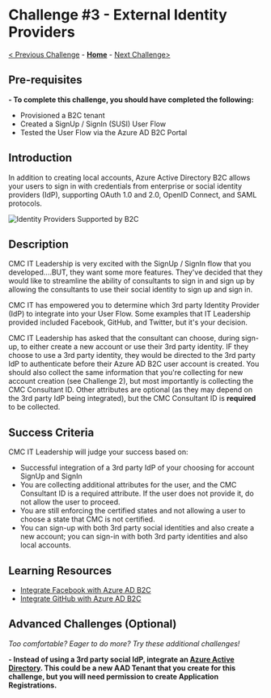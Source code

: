 # Challenge \#3 - External Identity Providers

[< Previous Challenge](./02-susi.md) - **[Home](../readme.md)** - [Next Challenge>](./04-l14n.md)

## Pre-requisites

**- To complete this challenge, you should have completed the following:**

- Provisioned a B2C tenant
- Created a SignUp / SignIn (SUSI) User Flow
- Tested the User Flow via the Azure AD B2C Portal

## Introduction

In addition to creating local accounts, Azure Active Directory B2C allows your users to sign in with credentials from enterprise or social identity providers (IdP), supporting OAuth 1.0 and 2.0, OpenID Connect, and SAML protocols.

![Identity Providers Supported by B2C](https://docs.microsoft.com/en-us/azure/active-directory-b2c/media/technical-overview/external-idps.png)
## Description

CMC IT Leadership is very excited with the SignUp / SignIn flow that you developed....BUT, they want some more features. They've decided that they would like to streamline the ability of consultants to sign in and sign up by allowing the consultants to use their social identity to sign up and sign in.

CMC IT has empowered you to determine which 3rd party Identity Provider (IdP) to integrate into your User Flow. Some examples that IT Leadership provided included Facebook, GitHub, and Twitter, but it's your decision.

CMC IT Leadership has asked that the consultant can choose, during sign-up, to either create a new account or use their 3rd party identity. IF they choose to use a 3rd party identity, they would be directed to the 3rd party IdP to authenticate before their Azure AD B2C user account is created. You should also collect the same information that you're collecting for new account creation (see Challenge 2), but most importantly is collecting the CMC Consultant ID. Other attributes are optional (as they may depend on the 3rd party IdP being integrated), but the CMC Consultant ID is **required** to be collected.

## Success Criteria

CMC IT Leadership will judge your success based on:

- Successful integration of a 3rd party IdP of your choosing for account SignUp and SignIn
- You are collecting additional attributes for the user, and the CMC Consultant ID is a required attribute. If the user does not provide it, do not allow the user to proceed.
- You are still enforcing the certified states and not allowing a user to choose a state that CMC is not certified.
- You can sign-up with both 3rd party social identities and also create a new account; you can sign-in with both 3rd party identities and also local accounts.

## Learning Resources

- [Integrate Facebook with Azure AD B2C](https://docs.microsoft.com/en-us/azure/active-directory-b2c/identity-provider-facebook)
- [Integrate GitHub with Azure AD B2C](https://docs.microsoft.com/en-us/azure/active-directory-b2c/identity-provider-github)

## Advanced Challenges (Optional)

_Too comfortable? Eager to do more? Try these additional challenges!_

**- Instead of using a 3rd party social IdP, integrate an [Azure Active Directory](https://docs.microsoft.com/en-us/azure/active-directory-b2c/identity-provider-azure-ad-single-tenant). This could be a new AAD Tenant that you create for this challenge, but you will need permission to create Application Registrations.**
